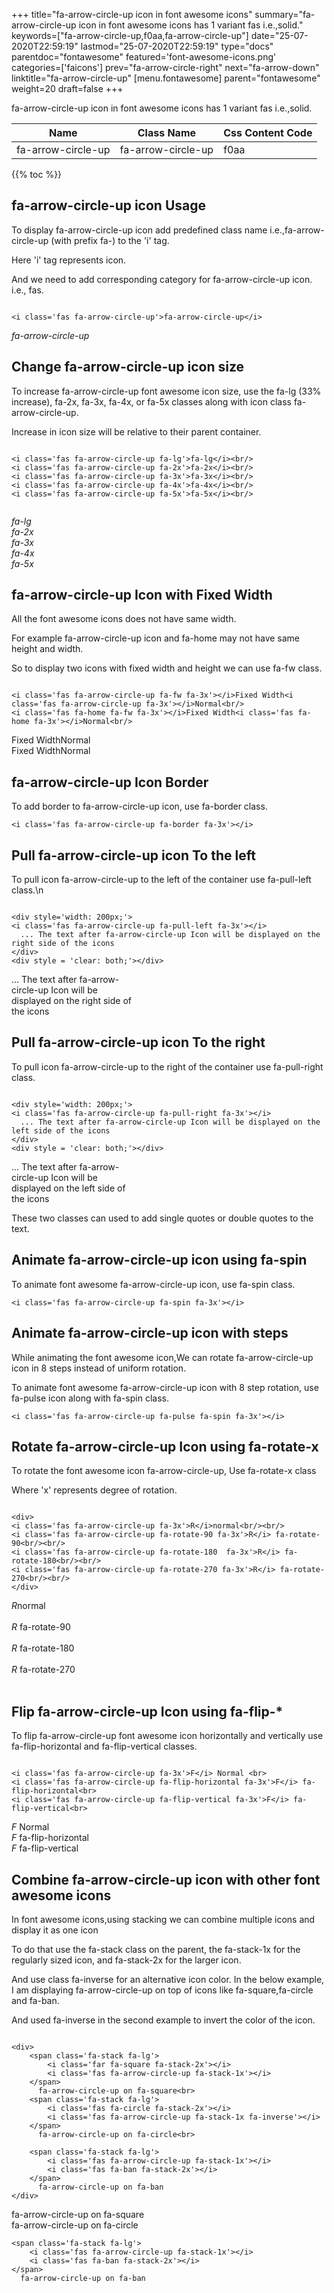 +++
title="fa-arrow-circle-up icon in font awesome icons"
summary="fa-arrow-circle-up icon in font awesome icons has 1 variant fas i.e.,solid."
keywords=["fa-arrow-circle-up,f0aa,fa-arrow-circle-up"]
date="25-07-2020T22:59:19"
lastmod="25-07-2020T22:59:19"
type="docs"
parentdoc="fontawesome"
featured='font-awesome-icons.png'
categories=['faicons']
prev="fa-arrow-circle-right"
next="fa-arrow-down"
linktitle="fa-arrow-circle-up"
[menu.fontawesome]
parent="fontawesome"
weight=20
draft=false
+++


fa-arrow-circle-up icon in font awesome icons has 1 variant fas i.e.,solid.

<div class='table-responsive'><table class='table'><thead><tr><th>Name</th><th>Class Name</th><th>Css Content Code</th></tr></thead><tbody><tr><td>fa-arrow-circle-up</td><td>fa-arrow-circle-up</td><td>f0aa</td></tr></tbody></table></div>


{{% toc %}}


## fa-arrow-circle-up icon Usage

To display fa-arrow-circle-up icon add predefined class name i.e.,fa-arrow-circle-up (with prefix fa-) to the 'i' tag.

Here 'i' tag represents icon.

And we need to add corresponding category for fa-arrow-circle-up icon. i.e., fas.


```

<i class='fas fa-arrow-circle-up'>fa-arrow-circle-up</i>
```

<i class='fas fa-arrow-circle-up'>fa-arrow-circle-up</i>




## Change fa-arrow-circle-up icon size
To increase fa-arrow-circle-up font awesome icon size, use the fa-lg (33% increase), fa-2x, fa-3x, fa-4x, or fa-5x classes along with icon class fa-arrow-circle-up.

Increase in icon size will be relative to their parent container. 

```

<i class='fas fa-arrow-circle-up fa-lg'>fa-lg</i><br/>
<i class='fas fa-arrow-circle-up fa-2x'>fa-2x</i><br/>
<i class='fas fa-arrow-circle-up fa-3x'>fa-3x</i><br/>
<i class='fas fa-arrow-circle-up fa-4x'>fa-4x</i><br/>
<i class='fas fa-arrow-circle-up fa-5x'>fa-5x</i><br/>
            
```

<i class='fas fa-arrow-circle-up fa-lg'>fa-lg</i><br/>
<i class='fas fa-arrow-circle-up fa-2x'>fa-2x</i><br/>
<i class='fas fa-arrow-circle-up fa-3x'>fa-3x</i><br/>
<i class='fas fa-arrow-circle-up fa-4x'>fa-4x</i><br/>
<i class='fas fa-arrow-circle-up fa-5x'>fa-5x</i><br/>
            



## fa-arrow-circle-up Icon with Fixed Width 

All the font awesome icons does not have same width.

For example fa-arrow-circle-up icon and fa-home may not have same height and width.

So to display two icons with fixed width and height we can use fa-fw class.


```

<i class='fas fa-arrow-circle-up fa-fw fa-3x'></i>Fixed Width<i class='fas fa-arrow-circle-up fa-3x'></i>Normal<br/>
<i class='fas fa-home fa-fw fa-3x'></i>Fixed Width<i class='fas fa-home fa-3x'></i>Normal<br/>
```

<i class='fas fa-arrow-circle-up fa-fw fa-3x'></i>Fixed Width<i class='fas fa-arrow-circle-up fa-3x'></i>Normal<br/>
<i class='fas fa-home fa-fw fa-3x'></i>Fixed Width<i class='fas fa-home fa-3x'></i>Normal<br/>



## fa-arrow-circle-up Icon Border 

To add border to fa-arrow-circle-up icon, use fa-border class.


```
<i class='fas fa-arrow-circle-up fa-border fa-3x'></i>

```
<i class='fas fa-arrow-circle-up fa-border fa-3x'></i>





## Pull fa-arrow-circle-up icon To the left

To pull icon fa-arrow-circle-up to the left of the container use fa-pull-left class.\n

```

<div style='width: 200px;'>
<i class='fas fa-arrow-circle-up fa-pull-left fa-3x'></i>
  ... The text after fa-arrow-circle-up Icon will be displayed on the right side of the icons
</div>
<div style = 'clear: both;'></div>
```

<div style='width: 200px;'>
<i class='fas fa-arrow-circle-up fa-pull-left fa-3x'></i>
  ... The text after fa-arrow-circle-up Icon will be displayed on the right side of the icons
</div>
<div style = 'clear: both;'></div>




## Pull fa-arrow-circle-up icon To the right
To pull icon fa-arrow-circle-up to the right of the container use fa-pull-right class.

```

<div style='width: 200px;'>
<i class='fas fa-arrow-circle-up fa-pull-right fa-3x'></i>
  ... The text after fa-arrow-circle-up Icon will be displayed on the left side of the icons
</div>
<div style = 'clear: both;'></div>
```

<div style='width: 200px;'>
<i class='fas fa-arrow-circle-up fa-pull-right fa-3x'></i>
  ... The text after fa-arrow-circle-up Icon will be displayed on the left side of the icons
</div>
<div style = 'clear: both;'></div>

These two classes can used to add single quotes or double quotes to the text.


## Animate fa-arrow-circle-up icon using fa-spin
To animate font awesome fa-arrow-circle-up icon, use fa-spin class.

```
<i class='fas fa-arrow-circle-up fa-spin fa-3x'></i>
```
<i class='fas fa-arrow-circle-up fa-spin fa-3x'></i>




## Animate fa-arrow-circle-up icon with steps
While animating the font awesome icon,We can rotate fa-arrow-circle-up icon in 8 steps instead of uniform rotation.

To animate font awesome fa-arrow-circle-up icon with 8 step rotation, use fa-pulse icon along with fa-spin class.


```
<i class='fas fa-arrow-circle-up fa-pulse fa-spin fa-3x'></i>

```
<i class='fas fa-arrow-circle-up fa-pulse fa-spin fa-3x'></i>





## Rotate fa-arrow-circle-up Icon using fa-rotate-x
To rotate the font awesome icon fa-arrow-circle-up, Use fa-rotate-x class

Where 'x' represents degree of rotation.


```

<div>
<i class='fas fa-arrow-circle-up fa-3x'>R</i>normal<br/><br/>
<i class='fas fa-arrow-circle-up fa-rotate-90 fa-3x'>R</i> fa-rotate-90<br/><br/> 
<i class='fas fa-arrow-circle-up fa-rotate-180  fa-3x'>R</i> fa-rotate-180<br/><br/> 
<i class='fas fa-arrow-circle-up fa-rotate-270 fa-3x'>R</i> fa-rotate-270<br/><br/>
</div>
```

<div>
<i class='fas fa-arrow-circle-up fa-3x'>R</i>normal<br/><br/>
<i class='fas fa-arrow-circle-up fa-rotate-90 fa-3x'>R</i> fa-rotate-90<br/><br/> 
<i class='fas fa-arrow-circle-up fa-rotate-180  fa-3x'>R</i> fa-rotate-180<br/><br/> 
<i class='fas fa-arrow-circle-up fa-rotate-270 fa-3x'>R</i> fa-rotate-270<br/><br/>
</div>




## Flip fa-arrow-circle-up Icon using fa-flip-*
To flip fa-arrow-circle-up font awesome icon horizontally and vertically use fa-flip-horizontal and fa-flip-vertical classes. 

```

<i class='fas fa-arrow-circle-up fa-3x'>F</i> Normal <br>
<i class='fas fa-arrow-circle-up fa-flip-horizontal fa-3x'>F</i> fa-flip-horizontal<br>
<i class='fas fa-arrow-circle-up fa-flip-vertical fa-3x'>F</i> fa-flip-vertical<br>
```

<i class='fas fa-arrow-circle-up fa-3x'>F</i> Normal <br>
<i class='fas fa-arrow-circle-up fa-flip-horizontal fa-3x'>F</i> fa-flip-horizontal<br>
<i class='fas fa-arrow-circle-up fa-flip-vertical fa-3x'>F</i> fa-flip-vertical<br>




## Combine fa-arrow-circle-up icon with other font awesome icons
In font awesome icons,using stacking we can combine multiple icons and display it as one icon 

To do that use the fa-stack class on the parent, the fa-stack-1x for the regularly sized icon, and fa-stack-2x for the larger icon.

And use class fa-inverse for an alternative icon color. 
In the below example, I am displaying fa-arrow-circle-up on top of icons like fa-square,fa-circle and fa-ban.

And used fa-inverse in the second example to invert the color of the icon.

```

<div>
    <span class='fa-stack fa-lg'>
        <i class='far fa-square fa-stack-2x'></i>
        <i class='fas fa-arrow-circle-up fa-stack-1x'></i>
    </span>
      fa-arrow-circle-up on fa-square<br>
    <span class='fa-stack fa-lg'>
        <i class='fas fa-circle fa-stack-2x'></i>
        <i class='fas fa-arrow-circle-up fa-stack-1x fa-inverse'></i>
    </span>
      fa-arrow-circle-up on fa-circle<br>

    <span class='fa-stack fa-lg'>
        <i class='fas fa-arrow-circle-up fa-stack-1x'></i>
        <i class='fas fa-ban fa-stack-2x'></i>
    </span>
      fa-arrow-circle-up on fa-ban
</div>
```

<div>
    <span class='fa-stack fa-lg'>
        <i class='far fa-square fa-stack-2x'></i>
        <i class='fas fa-arrow-circle-up fa-stack-1x'></i>
    </span>
      fa-arrow-circle-up on fa-square<br>
    <span class='fa-stack fa-lg'>
        <i class='fas fa-circle fa-stack-2x'></i>
        <i class='fas fa-arrow-circle-up fa-stack-1x fa-inverse'></i>
    </span>
      fa-arrow-circle-up on fa-circle<br>

    <span class='fa-stack fa-lg'>
        <i class='fas fa-arrow-circle-up fa-stack-1x'></i>
        <i class='fas fa-ban fa-stack-2x'></i>
    </span>
      fa-arrow-circle-up on fa-ban
</div>






